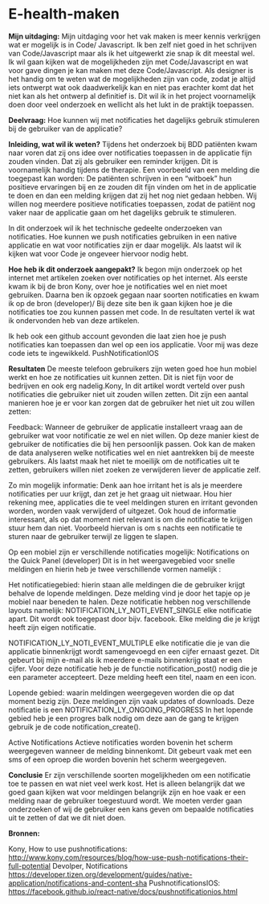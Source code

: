 # E-health-maken
<b>Mijn uitdaging:</b>
Mijn uitdaging voor het vak maken is meer kennis verkrijgen wat er mogelijk is in Code/ Javascript. Ik ben zelf niet goed in het schrijven van Code/Javascript maar als ik het uitgewerkt zie snap ik dit meestal wel. Ik wil gaan kijken wat de mogelijkheden zijn met Code/Javascript en wat voor gave dingen je kan maken met deze Code/Javascript. 
Als designer is het handig om te weten wat de mogelijkheden zijn van code, zodat je altijd iets ontwerpt wat ook daadwerkelijk kan en niet pas erachter komt dat het niet kan als het ontwerp al definitief is. Dit wil ik in het project voornamelijk doen door veel onderzoek en wellicht als het lukt in de praktijk toepassen.


<B>Deelvraag:</B> Hoe kunnen wij met notificaties het dagelijks gebruik stimuleren bij de gebruiker van de applicatie? 


<b>Inleiding, wat wil ik weten?</b>
Tijdens het onderzoek bij BDD patiënten kwam naar voren dat zij ons idee over notificaties toepassen in de applicatie fijn zouden vinden. Dat zij als gebruiker een reminder krijgen. Dit is voornamelijk handig tijdens de therapie. Een voorbeeld van een melding die toegepast kan worden: De patiënten schrijven in een “witboek” hun positieve ervaringen bij en ze zouden dit fijn vinden om het in de applicatie te doen en dan een melding krijgen dat zij het nog niet gedaan hebben. Wij willen nog meerdere positieve notificaties toepassen, zodat de patiënt nog vaker naar de applicatie gaan om het dagelijks gebruik te stimuleren.


In dit onderzoek wil ik het technische gedeelte onderzoeken van notificaties. Hoe kunnen we push notificaties gebruiken in een native applicatie en wat voor notificaties zijn er daar mogelijk. Als laatst wil ik kijken wat voor Code je ongeveer hiervoor nodig hebt. 


<b>Hoe heb ik dit onderzoek aangepakt?</b>
Ik begon mijn onderzoek op het internet met artikelen zoeken over notificaties op het internet. Als eerste kwam ik bij de bron Kony, over hoe je notificaties wel en niet moet gebruiken. Daarna ben ik opzoek gegaan naar soorten notificaties en kwam ik op de bron (developer)/ Bij deze site ben ik gaan kijken hoe je die notificaties toe zou kunnen passen met code. In de resultaten vertel ik wat ik ondervonden heb van deze artikelen. 


Ik heb ook een github account gevonden die laat zien hoe je push notificaties kan toepassen dan wel op een ios applicatie. Voor mij was deze code iets te ingewikkeld. PushNotificationIOS  


<b>Resultaten</b> 
De meeste telefoon gebruikers zijn weten goed hoe hun mobiel werkt en hoe ze notificaties uit kunnen zetten. Dit is niet fijn voor de bedrijven en ook erg nadelig.Kony,   In dit artikel wordt verteld over push notificaties die gebruiker niet uit zouden willen zetten. Dit zijn een aantal manieren hoe je er voor kan zorgen dat de gebruiker het niet uit zou willen zetten:

Feedback:
Wanneer de gebruiker de applicatie installeert vraag aan de gebruiker wat voor notificatie ze wel en niet willen. Op deze manier kiest de gebruiker de notificaties die bij hen persoonlijk passen. Ook kan de maken de data analyseren welke notificaties wel en niet aantrekken bij de meeste gebruikers. Als laatst maak het niet te moeilijk om de notificaties uit te zetten, gebruikers willen niet zoeken ze verwijderen liever de applicatie zelf. 

Zo min mogelijk informatie:
Denk aan hoe irritant het is als je meerdere notificaties per uur krijgt, dan zet je het graag uit nietwaar. Hou hier rekening mee, applicaties die te veel meldingen sturen en irritant gevonden worden, worden vaak verwijderd of uitgezet. Ook houd de informatie interessant, als op dat moment niet relevant is om die notificatie te krijgen stuur hem dan niet. Voorbeeld hiervan is om s nachts een notificatie te sturen naar de gebruiker terwijl ze liggen te slapen. 


Op een mobiel zijn er verschillende notificaties mogelijk:
Notifications on the Quick Panel (developer) 
Dit is in het weergavegebied voor snelle meldingen en hierin heb je twee verschillende vormen namelijk :

Het notificatiegebied: hierin staan alle meldingen die de gebruiker krijgt behalve de lopende meldingen. Deze melding vind je door het tapje op je mobiel naar beneden te halen. Deze notificatie hebben nog verschillende layouts namelijk:
NOTIFICATION_LY_NOTI_EVENT_SINGLE elke notificatie apart. Dit wordt ook toegepast door bijv. facebook. Elke melding die je krijgt heeft zijn eigen notificatie. 

NOTIFICATION_LY_NOTI_EVENT_MULTIPLE elke notificatie die je van die applicatie binnenkrijgt wordt samengevoegd en een cijfer ernaast gezet. Dit gebeurt bij mijn e-mail als ik meerdere e-mails binnenkrijg staat er een cijfer. 
Voor deze notificatie heb je de functie notification_post() nodig die je een parameter accepteert. Deze melding heeft een titel, naam en een icon. 


Lopende gebied: waarin meldingen weergegeven worden die op dat moment bezig zijn. Deze meldingen zijn vaak updates of downloads. 
Deze notificatie is een NOTIFICATION_LY_ONGOING_PROGRESS 
In het lopende gebied heb je een progres balk nodig om deze aan de gang te krijgen gebruik  je de code notification_create().

Active Notifications
Actieve notificaties worden bovenin het scherm weergegeven wanneer de melding binnenkomt. Dit gebeurt vaak met een sms of een oproep die worden bovenin het scherm weergegeven. 

<b>Conclusie</b>
Er zijn verschillende soorten mogelijkheden om een notificatie toe te passen en wat niet veel werk kost. Het is alleen belangrijk dat we goed gaan kijken wat voor meldingen belangrijk zijn en hoe vaak er een melding naar de gebruiker toegestuurd wordt. We moeten verder gaan onderzoeken of wij de gebruiker een kans geven om bepaalde notificaties uit te zetten of dat we dit niet doen. 


<b>Bronnen:</b>


Kony, How to use pushnotifications: 
http://www.kony.com/resources/blog/how-use-push-notifications-their-full-potential
Devolper, Notifications
https://developer.tizen.org/development/guides/native-application/notifications-and-content-sha
PushnotificationsIOS:
https://facebook.github.io/react-native/docs/pushnotificationios.html



